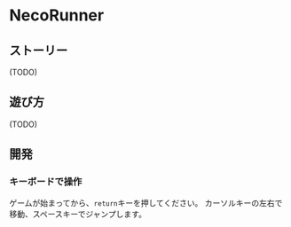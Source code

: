 # NecoRunner

## ストーリー

(TODO)

## 遊び方

(TODO)

## 開発

### キーボードで操作

ゲームが始まってから、`return`キーを押してください。
カーソルキーの左右で移動、スペースキーでジャンプします。
